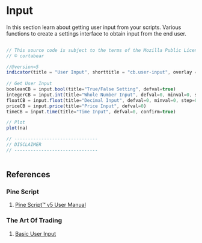 # Input    
In this section learn about getting user input from your scripts. Various functions to create a settings interface to obtain input from the end user.  


```js  
  
// This source code is subject to the terms of the Mozilla Public License 2.0 at https://mozilla.org/MPL/2.0/
// © cortabear

//@version=5
indicator(title = "User Input", shorttitle = "cb.user-input", overlay = false)  
  
// Get User Input  
booleanCB = input.bool(title="True/False Setting", defval=true)
integerCB = input.int(title="Whole Number Input", defval=0, minval=0, step=1)
floatCB = input.float(title="Decimal Input", defval=0, minval=0, step=0.01)
priceCB = input.price(title="Price Input", defval=0)
timeCB = input.time(title="Time Input", defval=0, confirm=true)  

// Plot  
plot(na)  

// ------------------------------- 
// DISCLAIMER  
// -------------------------------
  
```  


## References  
  
### Pine Script    
1. [Pine Script™ v5 User Manual](https://www.tradingview.com/pine-script-docs/en/v5/index.html)  

### The Art Of Trading  
1. [Basic User Input](https://youtu.be/HYyuYgPRLpc?list=PLSP_1DBafH-ES8Fw_noPA8d3dNxScysjc&t=5284)  